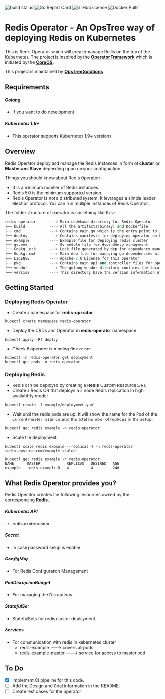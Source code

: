 ![build status](https://gitlab.com/ot-kubernetes/awesome-operators/redis-operator/badges/master/pipeline.svg)
![Go Report Card](https://goreportcard.com/badge/github.com/iamabhishek-dubey/redis-operator)
![GitHub license](https://img.shields.io/badge/License-Apache%202.0-blue.svg)
![Docker Pulls](https://img.shields.io/docker/pulls/opstreedevops/redis-operator.svg)

# Redis Operator - An OpsTree way of deploying Redis on Kubernetes

This is Redis Operator which will create/manage Redis on the top of the Kubernetes. The project is inspired by the **[Operator Framework](https://coreos.com/operators/)** which is initiated by the **[CoreOS](https://coreos.com/)**.

This project is maintained by **[OpsTree Solutions](https://www.opstree.com)**

## Requirements

##### Golang 
- If you want to do development

##### Kubernetes 1.9+
-  This operator supports Kubernetes 1.9+ versions

## Overview

Redis Operator deploy and manage the Redis instances in form of **cluster** or **Master and Slave** depending upon on your configuration

Things you should know about Redis Operator:-

- 3 is a minimum number of Redis instances.
- Redis 5.0 is the minimum supported version.
- Redis Operator is not a distributed system. It leverages a simple leader election protocol. You can run multiple instances of Redis Operator.

The folder structure of operator is something like this:-

```s
redis-operator      ---> Main codebase directory for Redis Operator
├── build           ---> All the artifacts(binary) and Dockerfile
├── cmd             ---> Contains main.go which is the entry point to initialize and start this operator
├── deploy          ---> Contains manifests for deploying operator on kubernetes cluster
├── example         ---> Example file for deploying redis cluster
├── go.mod          ---> Go module file for dependency management
├── Gopkg.lock      ---> Lock file generated by dep for dependency management
├── Gopkg.toml      ---> Main dep file for managing go dependencies with dep
├── LICENSE         ---> Apache-2.0 License for this operator
├── pkg             ---> Contains main api and controller files for operator operations
├── vendor          ---> The golang vendor directory contains the local copies of external dependencies
└── version         ---> This directory have the version information of this operator
```

## Getting Started

### Deploying Redis Operator

- Create a namespace for **redis-operator**

```shell
kubectl create namespace redis-operator
```

- Deploy the CRDs and Operator in **redis-operator** namespace

```shell
kubectl apply -Rf deploy
```

- Check if operator is running fine or not

```shell
kubectl -n redis-operator get deployment
kubectl get pods -n redis-operator
```

### Deploying Redis

- Redis can be deployed by creating a **Redis** Custom Resource(CR).
- Create a Redis CR that deploys a 3 node Redis replication in high availablilty mode:

```shell
kubectl create -f example/deployment.yaml
```

- Wait until the redis pods are up. It will show the name for the Pod of the current master instance and the total number of replicas in the setup:

```shell
kubectl get redis example -n redis-operator
```

- Scale the deployment:

```shell
kubectl scale redis example --replicas 4 -n redis-operator
redis.opstree.com/example scaled
```

```shell
kubectl get redis example -n redis-operator
NAME      MASTER            REPLICAS   DESIRED   AGE
example   redis-example-0   4          4         24d
```

## What Redis Operator provides you?

Redis Operator creates the following resources owned by the corresponding **Redis**.

##### Kubernetes API
- redis.opstree.com

##### Secret
- In case password setup is enable

##### ConfigMap
- For Redis Configuration Management

##### PodDisruptionBudget
- For managing the Disruptions

##### StatefulSet
- StatefulSets for redis cluster deployment

##### Services
- For communication with redis in kubernetes cluster
    - redis-example ---> covers all pods
    - redis-example-master ---> service for access to master pod

## To Do
- [X] Implement CI pipeline for this code.
- [ ] Add the Design and Goal information in the README.
- [ ] Create test cases for the operator
